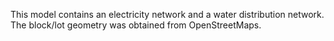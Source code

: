 
This model contains an electricity network and a water distribution network. The block/lot geometry was obtained from OpenStreetMaps.
